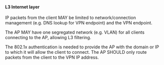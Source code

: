 #### L3 Internet layer

IP packets from the client MAY
be limited to network/connection management
(e.g. DNS lookup for VPN endpoint)
and the VPN endpoint.

The AP MAY
have one segregated network (e.g. VLAN) for all clients connecting to the AP,
allowing L3 filtering.

The 802.1x authentication is needed to provide the AP with the domain or IP
to which it will allow the client to connect.
The AP SHOULD
only route packets from the client to the VPN IP address.



